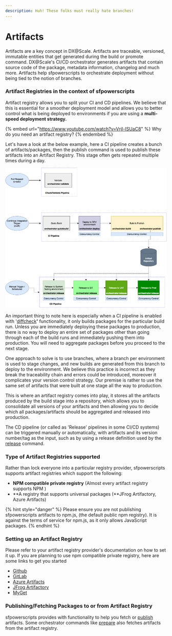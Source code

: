 ```yaml
---
description: Huh! These folks must really hate branches!
---
```


# Artifacts

Artifacts are a key concept in DX@Scale. Artifacts are traceable, versioned, immutable entities that get generated during the build or promote command. DX@Scale's CI/CD orchestrator generates artifacts that contain source code of the package, metadata information, changelog and much more. Artifacts help sfpowerscripts to orchestrate deployment without being tied to the notion of branches.

### Artifact Registries in the context of sfpowerscripts

Artifact registry allows you to split your CI and CD pipelines. We believe that this is essential for a smoother deployment model and allows you to better control what is being deployed to environments if you are using a **multi-speed deployment strategy.**

{% embed url="https://www.youtube.com/watch?v=Vrjl-ISUaC8" %}
Why do you need an artifact registry?
{% endembed %}

Let's have a look at the below example, here a CI pipeline creates a bunch of artifacts/packages, then the publish command is used to publish these artifacts into an Artifact Registry. This stage often gets repeated multiple times during a day.

![](<../.gitbook/assets/image (43).png>)

An important thing to note here is especially when a CI pipeline is enabled with '[diffcheck](https://github.com/dxatscale/dxatscale-guide/blob/april-22/projects/sfpowerscripts/broken-reference/README.md)**'** functionality, it only builds packages for the particular build run. Unless you are immediately deploying these packages to production, there is no way to deploy an entire set of packages other than going through each of the build runs and immediately pushing them into production. You will need to aggregate packages before you proceed to the next stage.

One approach to solve is to use branches, where a branch per environment is used to stage changes, and new builds are generated from this branch to deploy to the environment. We believe this practice is incorrect as they break the traceability chain and errors could be introduced, moreover it complicates your version control strategy. Our premise is rather to use the same set of artifacts that were built at one stage all the way to production.

This is where an artifact registry comes into play, it stores all the artifacts produced by the build stage into a repository, which allows you to consolidate all versions of your artifacts and then allowing you to decide which all packages/artifacts should be aggregated and released into production.

The CD pipeline (or called as 'Release' pipelines in some CI/CD systems) can be triggered manually or automatically, with artifacts and its version number/tag as the input, such as by using a release definition used by the [release](https://github.com/Accenture/sfpowerscripts/tree/ba4858e1388945e7d672d31315886da8b16fb408/faq/release.md) command.

### **Type of Artifact Registries supported**

Rather than lock everyone into a particular registry provider, sfpowerscripts supports artifact registries which support the following:

* **NPM compatible private registry** (Almost every artifact registry supports NPM )
* \*\*A registry that supports universal packages (\*\*JFrog Artifactory, Azure Artifacts)

{% hint style="danger" %}
Please ensure you are not publishing sfpowerscripts artifacts to npm.js, (the default public npm registry). It is against the terms of service for npm.js, as it only allows JavaScript packages.
{% endhint %}

### Setting up an Artifact Registry

Please refer to your artifact registry provider's documentation on how to set it up. If you are planning to use npm compatible private registry, here are some links to get you started

* [Github](https://docs.github.com/en/packages/guides/configuring-npm-for-use-with-github-packages)
* [GitLab](https://docs.gitlab.com/ee/user/packages/npm\_registry/)
* [Azure Artifacts](https://docs.microsoft.com/en-us/azure/devops/artifacts/get-started-npm?view=azure-devops)
* [JFrog Artifactory](https://www.jfrog.com/confluence/display/JFROG/npm+Registry)
* [MyGet](https://docs.myget.org/docs/reference/myget-npm-support)

### Publishing/Fetching Packages to or from Artifact Registry

sfpowerscripts provides with functionality to help you fetch or [publish](../projects/sfpowerscripts/orchestrator/publish.md) artifacts. Some orchestrator commands like [prepare](../projects/sfpowerscripts/orchestrator/prepare/) also fetches artifacts from the artifact registry.
